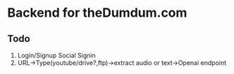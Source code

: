 # Backend for theDumdum.com

## Todo
1. Login/Signup Social Signin
1. URL->Type(youtube/drive?,ftp)->extract audio or text->Openai endpoint